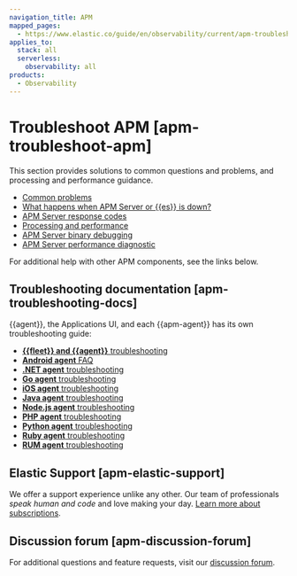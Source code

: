 ```yaml
---
navigation_title: APM
mapped_pages:
  - https://www.elastic.co/guide/en/observability/current/apm-troubleshoot-apm.html
applies_to:
  stack: all
  serverless:
    observability: all
products:
  - Observability
---
```




# Troubleshoot APM [apm-troubleshoot-apm]


This section provides solutions to common questions and problems, and processing and performance guidance.

* [Common problems](/troubleshoot/observability/apm/common-problems.md)
* [What happens when APM Server or {{es}} is down?](/troubleshoot/observability/apm/what-happens-when-apm-server-elasticsearch-is-down.md)
* [APM Server response codes](/troubleshoot/observability/apm/apm-server-response-codes.md)
* [Processing and performance](/troubleshoot/observability/apm/processing-performance.md)
* [APM Server binary debugging](/troubleshoot/observability/apm/enable-apm-server-binary-debugging.md)
* [APM Server performance diagnostic](/troubleshoot/observability/apm/apm-server-performance-diagnostic.md)

For additional help with other APM components, see the links below.


## Troubleshooting documentation [apm-troubleshooting-docs]

{{agent}}, the Applications UI, and each {{apm-agent}} has its own troubleshooting guide:

* [**{{fleet}} and {{agent}}** troubleshooting](../ingest/fleet/fleet-elastic-agent.md)
* [**Android agent** FAQ](apm-agent-android://reference/faq.md)
* [**.NET agent** troubleshooting](/troubleshoot/observability/apm-agent-dotnet/apm-net-agent.md)
* [**Go agent** troubleshooting](/troubleshoot/observability/apm-agent-go/apm-go-agent.md)
* [**iOS agent** troubleshooting](/troubleshoot/observability/apm-agent-swift/apm-ios-agent.md)
* [**Java agent** troubleshooting](/troubleshoot/observability/apm-agent-java/apm-java-agent.md)
* [**Node.js agent** troubleshooting](/troubleshoot/observability/apm-agent-nodejs/apm-nodejs-agent.md)
* [**PHP agent** troubleshooting](/troubleshoot/observability/apm-agent-php/apm-php-agent.md)
* [**Python agent** troubleshooting](/troubleshoot/observability/apm-agent-python/apm-python-agent.md)
* [**Ruby agent** troubleshooting](/troubleshoot/observability/apm-agent-ruby/apm-ruby-agent.md)
* [**RUM agent** troubleshooting](/troubleshoot/observability/apm-agent-rum-js/apm-real-user-monitoring-javascript-agent.md)


## Elastic Support [apm-elastic-support]

We offer a support experience unlike any other. Our team of professionals *speak human and code* and love making your day. [Learn more about subscriptions](https://www.elastic.co/subscriptions).


## Discussion forum [apm-discussion-forum]

For additional questions and feature requests, visit our [discussion forum](https://discuss.elastic.co/c/apm).







